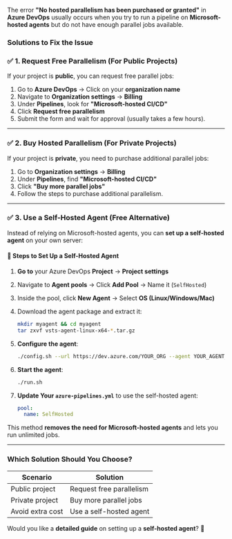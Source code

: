 The error **"No hosted parallelism has been purchased or granted"** in **Azure DevOps** usually occurs when you try to run a pipeline on **Microsoft-hosted agents** but do not have enough parallel jobs available.  

### **Solutions to Fix the Issue**  

### ✅ **1. Request Free Parallelism (For Public Projects)**
If your project is **public**, you can request free parallel jobs:  

1. Go to **Azure DevOps** → Click on your **organization name**  
2. Navigate to **Organization settings** → **Billing**  
3. Under **Pipelines**, look for **"Microsoft-hosted CI/CD"**  
4. Click **Request free parallelism**  
5. Submit the form and wait for approval (usually takes a few hours).

---

### ✅ **2. Buy Hosted Parallelism (For Private Projects)**
If your project is **private**, you need to purchase additional parallel jobs:  

1. Go to **Organization settings** → **Billing**  
2. Under **Pipelines**, find **"Microsoft-hosted CI/CD"**  
3. Click **"Buy more parallel jobs"**  
4. Follow the steps to purchase additional parallelism.

---

### ✅ **3. Use a Self-Hosted Agent (Free Alternative)**
Instead of relying on Microsoft-hosted agents, you can **set up a self-hosted agent** on your own server:

#### **📌 Steps to Set Up a Self-Hosted Agent**
1. **Go to** your Azure DevOps **Project** → **Project settings**  
2. Navigate to **Agent pools** → Click **Add Pool** → Name it (`SelfHosted`)  
3. Inside the pool, click **New Agent** → Select **OS (Linux/Windows/Mac)**  
4. Download the agent package and extract it:

   ```bash
   mkdir myagent && cd myagent
   tar zxvf vsts-agent-linux-x64-*.tar.gz
   ```

5. **Configure the agent**:

   ```bash
   ./config.sh --url https://dev.azure.com/YOUR_ORG --agent YOUR_AGENT_NAME --pool SelfHosted --replace --work _work
   ```

6. **Start the agent**:

   ```bash
   ./run.sh
   ```

7. **Update Your `azure-pipelines.yml`** to use the self-hosted agent:

   ```yaml
   pool:
     name: SelfHosted
   ```

This method **removes the need for Microsoft-hosted agents** and lets you run unlimited jobs.

---

### **Which Solution Should You Choose?**
| Scenario | Solution |
|----------|----------|
| Public project | Request free parallelism |
| Private project | Buy more parallel jobs |
| Avoid extra cost | Use a self-hosted agent |

Would you like a **detailed guide** on setting up a **self-hosted agent**? 🚀
